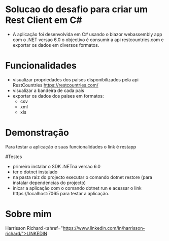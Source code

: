 # Solucao do desafio para criar um Rest Client em C#
* A aplicação foi desenvolvida em C# usando o blazor webassembly app com o .NET versao 6.0
o objectivo é consumir a api <a>restcountries.com</a> e exportar os dados em diversos formatos.

# Funcionalidades
* visualizar propriedades dos paises disponibilizados pela api RestCountries <a herf="https://restcountries.com/">https://restcountries.com/</a>
* visualizar a bandeira de cada país
* exportar os dados dos paises em formatos:
    - csv
    - xml
    - xls

# Demonstração
Para testar a aplicação e suas funcionalidades o link é <a>restapp</a>  

#Testes
* primeiro instalar o SDK .NETna versao 6.0
* ter o dotnet instalado
* na pasta raiz do projecto executar o comando dotnet restore (para instalar dependencias do projecto)
* inicar a aplicação com o comando dotnet run e acessar o link <a herf="https://localhost:7065">https://localhost:7065</a> para testar a aplicação.

# Sobre mim
Harrisson Richard
<ahref="https://www.linkedin.com/in/harrisson-richard/">LINKEDIN</a>